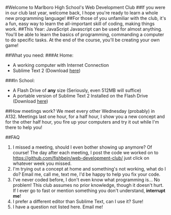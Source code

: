 #Welcome to Marlboro High School's Web Development Club
##If you were in our club last year, welcome back, I hope you're ready to learn a whole new programming language!
##For those of you unfamiliar with the club, it's a fun, easy way to learn the all-important skill of coding, making things work.
##This Year: JavaScript
Javascript can be used for almost anything. You'll be able to learn the basics of programming, commanding a computer to do specific tasks. At the end of the course, you'll be creating your own game!

##What you need:
###At Home:
- A working computer with Internet Connection
- Sublime Text 2 (Download [here](http://www.sublimetext.com/2 "Sublime Text Two"))

###In School:
- A Flash Drive of **any** size (Seriously, even 512MB will suffice)
- A portable version of Sublime Text 2 Installed on the Flash Drive (Download [here](http://c758482.r82.cf2.rackcdn.com/Sublime%20Text%202.0.2.zip "Sublime Text 2 Portable"))

##How meetings work?
We meet every other Wednesday (probably) in A132. Meetings last one hour, for a half hour, I show you a new concept and for the other half hour, you fire up your computers and try it out while I'm there to help you!

##FAQ
1. I missed a meeting, should I even bother showing up anymore?
Of course! The day after each meeting, I post the code we worked on to https://github.com/fishbein/web-development-club/ just click on whatever week you missed.
2. I'm trying out a concept at home and something's not working, what do I do?
Email me, call me, text me, I'd be happy to help you fix your code.
3. I've never coded before, I don't even know what programming is...
No problem! This club assumes no prior knowledge, though it doesn't hurt. If I ever go to fast or mention something you don't understand, **interrupt me**!
4. I prefer a different editor than Sublime Text, can I use it?
Sure!
5. I have a question not listed here.
Email me!